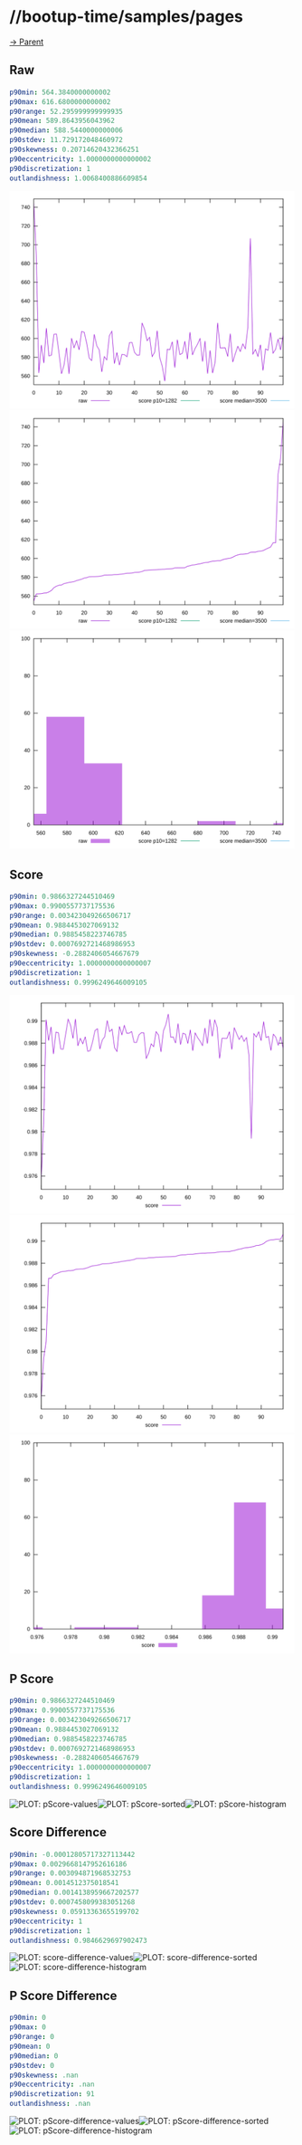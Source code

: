 
# //bootup-time/samples/pages

[→ Parent](../..)


## Raw


```yaml
p90min: 564.3840000000002
p90max: 616.6800000000002
p90range: 52.295999999999935
p90mean: 589.8643956043962
p90median: 588.5440000000006
p90stdev: 11.729172048460972
p90skewness: 0.20714620432366251
p90eccentricity: 1.0000000000000002
p90discretization: 1
outlandishness: 1.0068400886609854

```

![PLOT: raw-values](./raw/values.svg)![PLOT: raw-sorted](./raw/sorted.svg)![PLOT: raw-histogram](./raw/histogram.svg)
## Score


```yaml
p90min: 0.9866327244510469
p90max: 0.9900557737175536
p90range: 0.003423049266506717
p90mean: 0.9884453027069132
p90median: 0.9885458223746785
p90stdev: 0.0007692721468986953
p90skewness: -0.2882406054667679
p90eccentricity: 1.0000000000000007
p90discretization: 1
outlandishness: 0.9996249646009105

```

![PLOT: score-values](./score/values.svg)![PLOT: score-sorted](./score/sorted.svg)![PLOT: score-histogram](./score/histogram.svg)
## P Score


```yaml
p90min: 0.9866327244510469
p90max: 0.9900557737175536
p90range: 0.003423049266506717
p90mean: 0.9884453027069132
p90median: 0.9885458223746785
p90stdev: 0.0007692721468986953
p90skewness: -0.2882406054667679
p90eccentricity: 1.0000000000000007
p90discretization: 1
outlandishness: 0.9996249646009105

```

![PLOT: pScore-values](./pScore/values.svg)![PLOT: pScore-sorted](./pScore/sorted.svg)![PLOT: pScore-histogram](./pScore/histogram.svg)
## Score Difference


```yaml
p90min: -0.00012805717327113442
p90max: 0.0029668147952616186
p90range: 0.003094871968532753
p90mean: 0.0014512375018541
p90median: 0.0014138959667202577
p90stdev: 0.0007458099383051268
p90skewness: 0.05913363655199702
p90eccentricity: 1
p90discretization: 1
outlandishness: 0.9846629697902473

```

![PLOT: score-difference-values](./score-difference/values.svg)![PLOT: score-difference-sorted](./score-difference/sorted.svg)![PLOT: score-difference-histogram](./score-difference/histogram.svg)
## P Score Difference


```yaml
p90min: 0
p90max: 0
p90range: 0
p90mean: 0
p90median: 0
p90stdev: 0
p90skewness: .nan
p90eccentricity: .nan
p90discretization: 91
outlandishness: .nan

```

![PLOT: pScore-difference-values](./pScore-difference/values.svg)![PLOT: pScore-difference-sorted](./pScore-difference/sorted.svg)![PLOT: pScore-difference-histogram](./pScore-difference/histogram.svg)